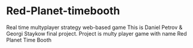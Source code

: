 # Red-Planet-timebooth
Real time multyplayer strategy web-based game
This is Daniel Petrov & Georgi Staykow final project. Project is multy player game with name Red Planet Time Booth
